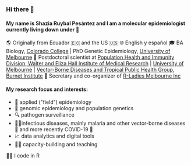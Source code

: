 ### Hi there 👋

#### My name is Shazia Ruybal Pesántez and I am a molecular epidemiologist currently living down under 🦘

🌎 Originally from Ecuador 🇪🇨 and the US 🇺🇸
🌐 English y español
🎓 BA Biology, [Colorado College](https://coloradocollege.edu) | PhD Genetic Epidemiology, [University of Melbourne](https://unimelb.edu.au)
📍 Postdoctoral scientist at [Population Health and Immunity Division, Walter and Eliza Hall Institute of Medical Research](https://wehi.edu.au/people/ivo-mueller) | [University of Melbourne](https://unimelb.edu.au) | [Vector-Borne Diseases and Tropical Public Health Group, Burnet Institute](https://www.burnet.edu.au/people/701_shazia_ruybal)
💜 Secretary and co-organizer of [R-Ladies Melbourne Inc](https://twitter.com/rladiesmelb)

#### My research focus and interests:
- 🤝 applied ("field") epidemiology
- 🧬 genomic epidemiology and population genetics
- 🔍 pathogen surveillance
- 👩‍🔬infectious diseases, mainly malaria and other vector-borne diseases 🦟 and more recently COVID-19 🦠
- 📈 data analytics and digital tools
- 👩‍🏫 capacity-building and teaching

👩‍💻 I code in R

